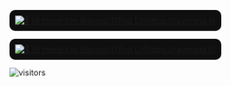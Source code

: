 [<img src="https://i.ibb.co/zH8FHjBp/images-14.jpg" 
alt="👋 Hi there! I'm (Raymo(111|nd Li)|https://raymond.li)" 
title="👋 Hi there! I'm (Raymo(111|nd Li)|https://raymond.li)" 
style="background-color:#0f0f0f; padding:10px; border-radius:10px;"/>](https://raymond.li/)


[<img src="https://i.ibb.co/zH8FHjBp/images-14.jpg" 
alt="👋 Hi there! I'm (Raymo(111|nd Li)|https://raymond.li)" 
title="👋 Hi there! I'm (Raymo(111|nd Li)|https://raymond.li)" 
style="background-color:#0f0f0f; padding:10px; border-radius:10px;"/>](https://raymond.li/)


![visitors](https://vbr.nathanchung.dev/badge?page_id=Raymo111.Raymo111&color=00cf00)


